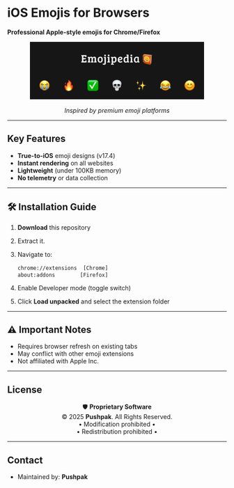 #  iOS Emojis for Browsers  

**Professional Apple-style emojis for Chrome/Firefox**  

<div align="center">
  <img src="image.png" width="400" alt="Emoji Preview">
  
  *Inspired by premium emoji platforms*  
</div>

---

##  Key Features
- **True-to-iOS** emoji designs (v17.4)
- **Instant rendering** on all websites
- **Lightweight** (under 100KB memory)
- **No telemetry** or data collection

---

## 🛠 Installation Guide
1. **Download** this repository

2. Extract it.
3. Navigate to:
   ```
   chrome://extensions  [Chrome]
   about:addons        [Firefox]
   ```
4. Enable Developer mode (toggle switch)
5. Click **Load unpacked** and select the extension folder

---

## ⚠️ Important Notes
- Requires browser refresh on existing tabs
- May conflict with other emoji extensions
- Not affiliated with Apple Inc.

---

##  License
<div align="center">

🛡️ **Proprietary Software**  
© 2025 **Pushpak**. All Rights Reserved.  
• Modification prohibited •  
• Redistribution prohibited •  

</div>

---

##  Contact
-  Maintained by: **Pushpak**

